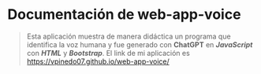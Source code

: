 # Documentación de web-app-voice

> Esta aplicación muestra de manera didáctica un programa que identifica la voz humana y fue generado con **ChatGPT** en ***JavaScript*** con ***HTML*** y ***Bootstrap***.
> El link de mi aplicación es https://vpinedo07.github.io/web-app-voice/
